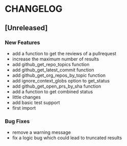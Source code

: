 # CHANGELOG


## [Unreleased]

### New Features
- add a function to get the reviews of a pullrequest
- increase the maximum number of results
- add github_get_repo_topics function
- add github_get_latest_commit function
- add github_get_org_repos_by_topic function
- add ignore_context_globs option to get_status
- add github_get_open_prs_by_sha function
- add a function to get combined status
- little changes
- add basic test support
- first import


### Bug Fixes
- remove a warning message
- fix a logic bug which could lead to truncated results





